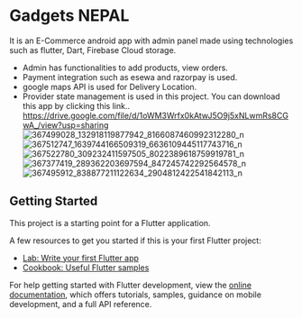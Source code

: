# Gadgets NEPAL

It is an E-Commerce android app with admin panel made using technologies such as flutter, Dart, Firebase Cloud storage.
 - Admin has functionalities to add products, view orders.
 - Payment integration such as esewa and razorpay is used.
 - google maps API is used for Delivery Location.
 - Provider state management is used in this project.
 You can download this app by clicking this link..
 https://drive.google.com/file/d/1oWM3Wrfx0kAtwJ5O9j5xNLwmRs8CGwA_/view?usp=sharing  
![367499028_132918119877942_8166087460992312280_n](https://github.com/Rijankunwar3691/Gadgets-Nepal/assets/108559923/5d6ca7d3-e090-4865-aae9-284cb3efafe8)
![367512747_1639744166509319_6636109445117743716_n](https://github.com/Rijankunwar3691/Gadgets-Nepal/assets/108559923/20925527-a9f9-4626-8c81-5047d69970d9)
![367522780_309232411597505_8022389618759919781_n](https://github.com/Rijankunwar3691/Gadgets-Nepal/assets/108559923/ae4ba4d1-7536-4b6e-b4fa-345b382b9843)
![367377419_289362203697594_847245742292564578_n](https://github.com/Rijankunwar3691/Gadgets-Nepal/assets/108559923/70a1e56d-c546-41f8-801c-71e29251720d)
![367495912_838877211122634_2904812422541842113_n](https://github.com/Rijankunwar3691/Gadgets-Nepal/assets/108559923/fe4520fb-55e7-4ca0-b9b4-5670d26938d3)

## Getting Started

This project is a starting point for a Flutter application.

A few resources to get you started if this is your first Flutter project:

- [Lab: Write your first Flutter app](https://docs.flutter.dev/get-started/codelab)
- [Cookbook: Useful Flutter samples](https://docs.flutter.dev/cookbook)

For help getting started with Flutter development, view the
[online documentation](https://docs.flutter.dev/), which offers tutorials,
samples, guidance on mobile development, and a full API reference.
